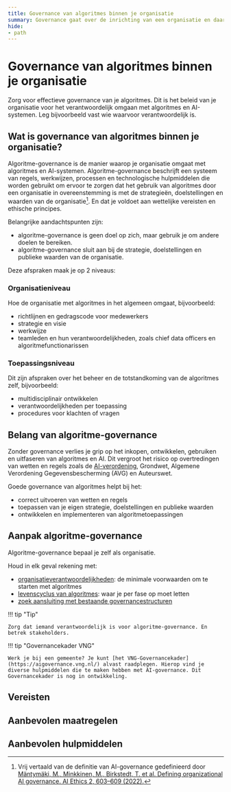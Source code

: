 ```yaml
---
title: Governance van algoritmes binnen je organisatie
summary: Governance gaat over de inrichting van een organisatie en daar bijbehorende processen en verantwoordelijkheden.
hide:
- path
---
```


# Governance van algoritmes binnen je organisatie
Zorg voor effectieve governance van je algoritmes. Dit is het beleid van je organisatie voor het verantwoordelijk omgaan met algoritmes en AI-systemen. Leg bijvoorbeeld vast wie waarvoor verantwoordelijk is.

## Wat is governance van algoritmes binnen je organisatie?
Algoritme-governance is de manier waarop je organisatie omgaat met algoritmes en AI-systemen. Algoritme-governance beschrijft een systeem van regels, werkwijzen, processen en technologische hulpmiddelen die worden gebruikt om ervoor te zorgen dat het gebruik van algoritmes door een organisatie in overeenstemming is met de strategieën, doelstellingen en waarden van de organisatie[^1]. En dat je voldoet aan wettelijke vereisten en ethische principes.

[^1]: Vrij vertaald van de definitie van AI-governance gedefinieerd door [Mäntymäki, M., Minkkinen, M., Birkstedt, T. et al. Defining organizational AI governance. AI Ethics 2, 603–609 (2022).](https://link.springer.com/article/10.1007/s43681-022-00143-x)

Belangrijke aandachtspunten zijn:

- algoritme-governance is geen doel op zich, maar gebruik je om andere doelen te bereiken.
- algoritme-governance sluit aan bij de strategie, doelstellingen en publieke waarden van de organisatie.

Deze afspraken maak je op 2 niveaus:

### Organisatieniveau
Hoe de organisatie met algoritmes in het algemeen omgaat, bijvoorbeeld:

- richtlijnen en gedragscode voor medewerkers
- strategie en visie
- werkwijze
- teamleden en hun verantwoordelijkheden, zoals chief data officers en algoritmefunctionarissen

### Toepassingsniveau
Dit zijn afspraken over het beheer en de totstandkoming van de algoritmes zelf, bijvoorbeeld:

- multidisciplinair ontwikkelen
- verantwoordelijkheden per toepassing
- procedures voor klachten of vragen

## Belang van algoritme-governance
Zonder governance verlies je grip op het inkopen, ontwikkelen, gebruiken en uitfaseren van algoritmes en AI. Dit vergroot het risico op overtredingen van wetten en regels zoals de [AI-verordening](../voldoen-aan-wetten-en-regels/ai-verordening.md), Grondwet, Algemene Verordening Gegevensbescherming (AVG) en Auteurswet.

Goede governance van algoritmes helpt bij het:

- correct uitvoeren van wetten en regels
- toepassen van je eigen strategie, doelstellingen en publieke waarden
- ontwikkelen en implementeren van algoritmetoepassingen

## Aanpak algoritme-governance
Algoritme-governance bepaal je zelf als organisatie.

Houd in elk geval rekening met:

- [organisatieverantwoordelijkheden](../levenscyclus/organisatieverantwoordelijkheden.md): de minimale voorwaarden om te starten met algoritmes
- [levenscyclus van algoritmes](../levenscyclus/index.md): waar je per fase op moet letten
- [zoek aansluiting met bestaande governancestructuren](../voldoen-aan-wetten-en-regels/maatregelen/0-org-05-bestaande-governance.md)

!!! tip "Tip"

    Zorg dat iemand verantwoordelijk is voor algoritme-governance. En betrek stakeholders.

!!! tip "Governancekader VNG"

    Werk je bij een gemeente? Je kunt [het VNG-Governancekader](https://aigovernance.vng.nl/) alvast raadplegen. Hierop vind je diverse hulpmiddelen die te maken hebben met AI-governance. Dit Governancekader is nog in ontwikkeling.

## Vereisten

<!-- list_vereisten onderwerp/governance no-search no-onderwerp no-rol no-levenscyclus -->

## Aanbevolen maatregelen

<!-- list_maatregelen onderwerp/governance no-levenscyclus no-search no-onderwerp no-rol -->

## Aanbevolen hulpmiddelen

<!-- list_hulpmiddelen onderwerp/governance no-levenscyclus no-search no-onderwerp no-rol no-id -->
